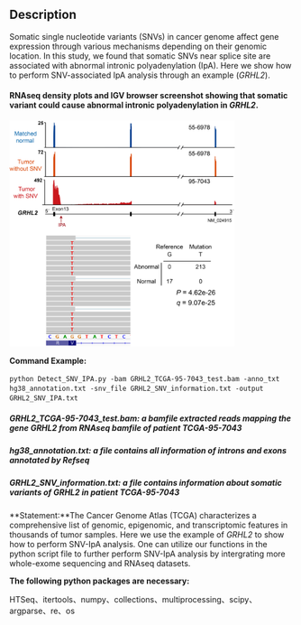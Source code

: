 
## Description
Somatic single nucleotide variants (SNVs) in cancer genome affect gene expression through various mechanisms depending on their genomic location. In this study, we found that somatic SNVs near splice site are associated with abnormal intronic polyadenylation (IpA). Here we show how to perform SNV-associated IpA analysis through an example (*GRHL2*).


#### RNAseq density plots and IGV browser screenshot showing that somatic variant could cause abnormal intronic polyadenylation in *GRHL2*.
<img src="https://github.com/ZhaozzReal/SNV_IPA/blob/main/Example_GRHL2_SNV_IPA.png" width="400" height="400"/>



**Command Example:**

```python Detect_SNV_IPA.py -bam GRHL2_TCGA-95-7043_test.bam -anno_txt hg38_annotation.txt -snv_file GRHL2_SNV_information.txt -output GRHL2_SNV_IPA.txt```
##### GRHL2_TCGA-95-7043_test.bam: a bamfile extracted reads mapping the gene *GRHL2* from RNAseq bamfile of patient TCGA-95-7043
##### hg38_annotation.txt: a file contains all information of introns and exons annotated by Refseq
##### GRHL2_SNV_information.txt: a file contains information about somatic variants of *GRHL2* in patient TCGA-95-7043 


**Statement:**The Cancer Genome Atlas (TCGA) characterizes a comprehensive list of genomic, epigenomic, and transcriptomic features in thousands of tumor samples. Here we use the example of *GRHL2* to show how to perform SNV-IpA analysis. One can utilize our functions in the python script file to further perform SNV-IpA analysis by intergrating more whole-exome sequencing and RNAseq datasets.

**The following python packages are necessary:**

HTSeq、itertools、numpy、collections、multiprocessing、scipy、argparse、re、os
